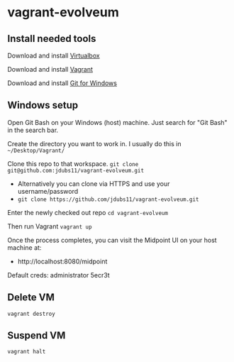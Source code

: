# vagrant-evolveum

## Install needed tools
Download and install [Virtualbox](https://www.virtualbox.org/wiki/Downloads)

Download and install [Vagrant](https://developer.hashicorp.com/vagrant/downloads?ajs_aid=a427ad26-2662-4a25-a34a-777240015bbf&product_intent=vagrant)

Download and install [Git for Windows](https://git-scm.com/download/win)

## Windows setup
Open Git Bash on your Windows (host) machine. Just search for "Git Bash" in the search bar.

Create the directory you want to work in. I usually do this in `~/Desktop/Vagrant/`

Clone this repo to that workspace. `git clone git@github.com:jdubs11/vagrant-evolveum.git`
- Alternatively you can clone via HTTPS and use your username/password
- `git clone https://github.com/jdubs11/vagrant-evolveum.git`

Enter the newly checked out repo `cd vagrant-evolveum`

Then run Vagrant `vagrant up`

Once the process completes, you can visit the Midpoint UI on your host machine at:
- http://localhost:8080/midpoint

Default creds:
administrator
5ecr3t

## Delete VM
`vagrant destroy`

## Suspend VM
`vagrant halt`
